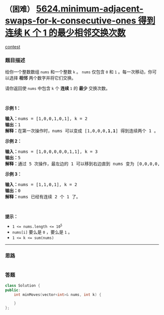 # `（困难）` [5624.minimum-adjacent-swaps-for-k-consecutive-ones 得到连续 K 个 1 的最少相邻交换次数](https://leetcode-cn.com/problems/minimum-adjacent-swaps-for-k-consecutive-ones/)

[contest](https://leetcode-cn.com/contest/biweekly-contest-42/problems/minimum-adjacent-swaps-for-k-consecutive-ones/)

### 题目描述
<div class="notranslate"><p>给你一个整数数组&nbsp;<code>nums</code>&nbsp;和一个整数&nbsp;<code>k</code>&nbsp;。&nbsp;<code>nums</code> 仅包含&nbsp;<code>0</code>&nbsp;和&nbsp;<code>1</code>&nbsp;。每一次移动，你可以选择 <strong>相邻</strong>&nbsp;两个数字并将它们交换。</p>

<p>请你返回使&nbsp;<code>nums</code>&nbsp;中包含&nbsp;<code>k</code>&nbsp;个 <strong>连续&nbsp;</strong><code>1</code>&nbsp;的 <strong>最少</strong>&nbsp;交换次数。</p>

<p>&nbsp;</p>

<p><strong>示例 1：</strong></p>

<pre><b>输入：</b>nums = [1,0,0,1,0,1], k = 2
<b>输出：</b>1
<b>解释：</b>在第一次操作时，nums 可以变成 [1,0,0,0,<strong>1</strong>,<strong>1</strong>] 得到连续两个 1 。
</pre>

<p><strong>示例 2：</strong></p>

<pre><b>输入：</b>nums = [1,0,0,0,0,0,1,1], k = 3
<b>输出：</b>5
<b>解释：</b>通过 5 次操作，最左边的 1 可以移到右边直到 nums 变为 [0,0,0,0,0,<strong>1</strong>,<strong>1</strong>,<strong>1</strong>] 。
</pre>

<p><strong>示例 3：</strong></p>

<pre><b>输入：</b>nums = [1,1,0,1], k = 2
<b>输出：</b>0
<b>解释：</b>nums 已经有连续 2 个 1 了。
</pre>

<p>&nbsp;</p>

<p><strong>提示：</strong></p>

<ul>
	<li><code>1 &lt;= nums.length &lt;= 10<sup>5</sup></code></li>
	<li><code>nums[i]</code> 要么是&nbsp;<code>0</code>&nbsp;，要么是&nbsp;<code>1</code>&nbsp;。</li>
	<li><code>1 &lt;= k &lt;= sum(nums)</code></li>
</ul>
</div>

---
### 思路
```
```



### 答题
``` C++
class Solution {
public:
    int minMoves(vector<int>& nums, int k) {

    }
};
```





